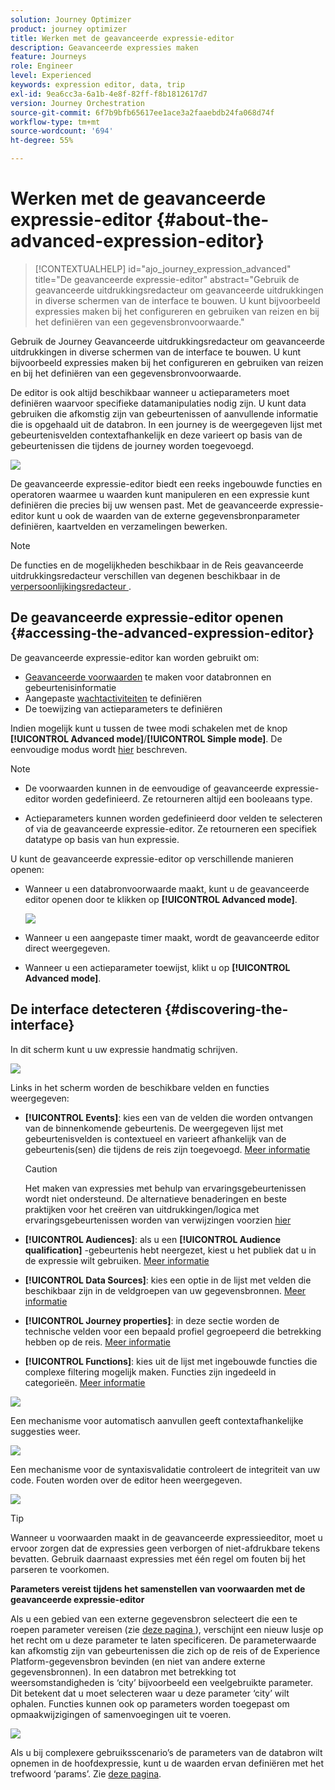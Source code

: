 ```yaml
---
solution: Journey Optimizer
product: journey optimizer
title: Werken met de geavanceerde expressie-editor
description: Geavanceerde expressies maken
feature: Journeys
role: Engineer
level: Experienced
keywords: expression editor, data, trip
exl-id: 9ea6cc3a-6a1b-4e8f-82ff-f8b1812617d7
version: Journey Orchestration
source-git-commit: 6f7b9bfb65617ee1ace3a2faaebdb24fa068d74f
workflow-type: tm+mt
source-wordcount: '694'
ht-degree: 55%

---
```


# Werken met de geavanceerde expressie-editor {#about-the-advanced-expression-editor}

>[!CONTEXTUALHELP]
>id="ajo_journey_expression_advanced"
>title="De geavanceerde expressie-editor"
>abstract="Gebruik de geavanceerde uitdrukkingsredacteur om geavanceerde uitdrukkingen in diverse schermen van de interface te bouwen. U kunt bijvoorbeeld expressies maken bij het configureren en gebruiken van reizen en bij het definiëren van een gegevensbronvoorwaarde."

Gebruik de Journey Geavanceerde uitdrukkingsredacteur om geavanceerde uitdrukkingen in diverse schermen van de interface te bouwen. U kunt bijvoorbeeld expressies maken bij het configureren en gebruiken van reizen en bij het definiëren van een gegevensbronvoorwaarde.

De editor is ook altijd beschikbaar wanneer u actieparameters moet definiëren waarvoor specifieke datamanipulaties nodig zijn. U kunt data gebruiken die afkomstig zijn van gebeurtenissen of aanvullende informatie die is opgehaald uit de databron. In een journey is de weergegeven lijst met gebeurtenisvelden contextafhankelijk en deze varieert op basis van de gebeurtenissen die tijdens de journey worden toegevoegd.

![](../assets/journey65.png)


De geavanceerde expressie-editor biedt een reeks ingebouwde functies en operatoren waarmee u waarden kunt manipuleren en een expressie kunt definiëren die precies bij uw wensen past. Met de geavanceerde expressie-editor kunt u ook de waarden van de externe gegevensbronparameter definiëren, kaartvelden en verzamelingen bewerken.

>[!NOTE]
>
>De functies en de mogelijkheden beschikbaar in de Reis geavanceerde uitdrukkingsredacteur verschillen van degenen beschikbaar in de [ verpersoonlijkingsredacteur ](../../personalization/functions/functions.md).

## De geavanceerde expressie-editor openen {#accessing-the-advanced-expression-editor}

De geavanceerde expressie-editor kan worden gebruikt om:

* [Geavanceerde voorwaarden](../condition-activity.md#about_condition) te maken voor databronnen en gebeurtenisinformatie
* Aangepaste [wachtactiviteiten](../wait-activity.md#custom) te definiëren
* De toewijzing van actieparameters te definiëren

Indien mogelijk kunt u tussen de twee modi schakelen met de knop **[!UICONTROL Advanced mode]**/**[!UICONTROL Simple mode]**. De eenvoudige modus wordt [hier](../condition-activity.md#about_condition) beschreven.

>[!NOTE]
>
>* De voorwaarden kunnen in de eenvoudige of geavanceerde expressie-editor worden gedefinieerd. Ze retourneren altijd een booleaans type.
>
>* Actieparameters kunnen worden gedefinieerd door velden te selecteren of via de geavanceerde expressie-editor. Ze retourneren een specifiek datatype op basis van hun expressie.

U kunt de geavanceerde expressie-editor op verschillende manieren openen:

* Wanneer u een databronvoorwaarde maakt, kunt u de geavanceerde editor openen door te klikken op **[!UICONTROL Advanced mode]**.

  ![](../assets/journeyuc2_33.png)

* Wanneer u een aangepaste timer maakt, wordt de geavanceerde editor direct weergegeven.
* Wanneer u een actieparameter toewijst, klikt u op **[!UICONTROL Advanced mode]**.

## De interface detecteren {#discovering-the-interface}

In dit scherm kunt u uw expressie handmatig schrijven.

![](../assets/journey70.png)

Links in het scherm worden de beschikbare velden en functies weergegeven:

* **[!UICONTROL Events]**: kies een van de velden die worden ontvangen van de binnenkomende gebeurtenis. De weergegeven lijst met gebeurtenisvelden is contextueel en varieert afhankelijk van de gebeurtenis(sen) die tijdens de reis zijn toegevoegd. [Meer informatie](../../event/about-events.md)

  >[!CAUTION]
  >
  >Het maken van expressies met behulp van ervaringsgebeurtenissen wordt niet ondersteund. De alternatieve benaderingen en beste praktijken voor het creëren van uitdrukkingen/logica met ervaringsgebeurtenissen worden van verwijzingen voorzien [ hier ](../../building-journeys/exp-event-lookup.md)

* **[!UICONTROL Audiences]**: als u een **[!UICONTROL Audience qualification]** -gebeurtenis hebt neergezet, kiest u het publiek dat u in de expressie wilt gebruiken. [Meer informatie](../condition-activity.md#using-a-segment)
* **[!UICONTROL Data Sources]**: kies een optie in de lijst met velden die beschikbaar zijn in de veldgroepen van uw gegevensbronnen. [Meer informatie](../../datasource/about-data-sources.md)
* **[!UICONTROL Journey properties]**: in deze sectie worden de technische velden voor een bepaald profiel gegroepeerd die betrekking hebben op de reis. [Meer informatie](journey-properties.md)
* **[!UICONTROL Functions]**: kies uit de lijst met ingebouwde functies die complexe filtering mogelijk maken. Functies zijn ingedeeld in categorieën. [Meer informatie](functions.md)

![](../assets/journey65.png)

Een mechanisme voor automatisch aanvullen geeft contextafhankelijke suggesties weer.

![](../assets/journey68.png)

Een mechanisme voor de syntaxisvalidatie controleert de integriteit van uw code. Fouten worden over de editor heen weergegeven.

![](../assets/journey69.png)


>[!TIP]
>
>Wanneer u voorwaarden maakt in de geavanceerde expressieeditor, moet u ervoor zorgen dat de expressies geen verborgen of niet-afdrukbare tekens bevatten. Gebruik daarnaast expressies met één regel om fouten bij het parseren te voorkomen.


**Parameters vereist tijdens het samenstellen van voorwaarden met de geavanceerde expressie-editor**

Als u een gebied van een externe gegevensbron selecteert die een te roepen parameter vereisen (zie [ deze pagina ](../../datasource/external-data-sources.md)), verschijnt een nieuw lusje op het recht om u deze parameter te laten specificeren. De parameterwaarde kan afkomstig zijn van gebeurtenissen die zich op de reis of de Experience Platform-gegevensbron bevinden (en niet van andere externe gegevensbronnen). In een databron met betrekking tot weersomstandigheden is ‘city’ bijvoorbeeld een veelgebruikte parameter. Dit betekent dat u moet selecteren waar u deze parameter ‘city’ wilt ophalen. Functies kunnen ook op parameters worden toegepast om opmaakwijzigingen of samenvoegingen uit te voeren.

![](../assets/journeyuc2_19.png)

Als u bij complexere gebruiksscenario’s de parameters van de databron wilt opnemen in de hoofdexpressie, kunt u de waarden ervan definiëren met het trefwoord ‘params’. Zie [deze pagina](../expression/field-references.md).
